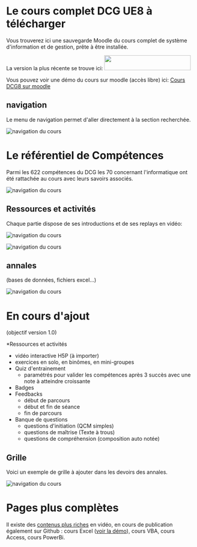 # Le cours complet DCG UE8 à télécharger

Vous trouverez ici une sauvegarde Moodle du cours complet de système d'information et de gestion, prête à être installée.

La version la plus récente se trouve ici:
<a href="https://github.com/fxpar/dcg-ue8/releases"><img src="../xtras/telechargerCours.svg" height="40px" width="230px"/></a>


Vous pouvez voir une démo du cours sur moodle (accès libre) ici:
[Cours DCG8 sur moodle](https://www.edu.ep2b.fr/course/view.php?id=7)

## navigation

Le menu de navigation permet d'aller directement à la section recherchée.

![navigation du cours](./xtras/cc01.png)

# Le référentiel de Compétences

Parmi les 622 compétences du DCG les 70 concernant l'informatique ont été rattachée au cours avec leurs savoirs associés.

![navigation du cours](../referentiels/competences-moodle.png)

## Ressources et activités

Chaque partie dispose de ses introductions et de ses replays en vidéo:

![navigation du cours](./xtras/cc02.png)

![navigation du cours](./xtras/cc03.png)

## annales 

(bases de données, fichiers excel...)

![navigation du cours](./xtras/cc06.png)


# En cours d'ajout
(objectif version 1.0)

*Ressources et activités
  * vidéo interactive H5P (à importer)
  * exercices en solo, en binômes, en mini-groupes
* Quiz d'entrainement
  * paramétrés pour valider les compétences après 3 succès avec une note à atteindre croissante
* Badges
* Feedbacks
  * début de parcours
  * début et fin de séance
  * fin de parcours
* Banque de questions
  * questions d'initiation (QCM simples)
  * questions de maîtrise (Texte à trous)
  * questions de compréhension (composition auto notée)
  
## Grille

Voici un exemple de grille à ajouter dans les devoirs des annales.

![navigation du cours](./xtras/grille2.png)
  
# Pages plus complètes

Il existe des [contenus plus riches](https://github.com/fxpar/Cours) en vidéo, en cours de publication également sur Github : cours Excel ([voir la démo](https://www.edu.ep2b.fr/course/view.php?id=6)), cours VBA, cours Access, cours PowerBi.